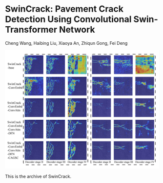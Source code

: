 # SwinCrack: Pavement Crack Detection Using Convolutional Swin-Transformer Network

Cheng Wang, Haibing Liu, Xiaoya An, Zhiqun Gong, Fei Deng


![pic-exp](exp.jpg)

This is the archive of SwinCrack.